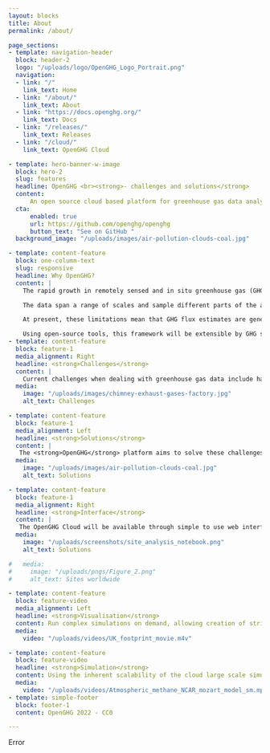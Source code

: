 ```yaml
---
layout: blocks
title: About
permalink: /about/

page_sections:
- template: navigation-header
  block: header-2
  logo: "/uploads/logo/OpenGHG_Logo_Portrait.png"
  navigation:
  - link: "/"
    link_text: Home
  - link: "/about/"
    link_text: About
  - link: "https://docs.openghg.org/"
    link_text: Docs
  - link: "/releases/"
    link_text: Releases
  - link: "/cloud/"
    link_text: OpenGHG Cloud

- template: hero-banner-w-image
  block: hero-2
  slug: features
  headline: OpenGHG <br><strong>- challenges and solutions</strong>
  content:
      An open source cloud based platform for greenhouse gas data analysis and collaboration.
  cta:
      enabled: true
      url: https://github.com/openghg/openghg
      button_text: "See on GitHub "
  background_image: "/uploads/images/air-pollution-clouds-coal.jpg"

- template: content-feature
  block: one-column-text
  slug: responsive
  headline: Why OpenGHG?
  content: |
    The rapid growth in remotely sensed and in situ greenhouse gas (GHG) observations will dramatically improve our understanding of the drivers of change in atmospheric radiative forcing. However, the volume and diversity of available data presents a range of challenges. For example, efficient, near-real-time sharing and inter-comparison of data and model outputs is hampered by strict institutional firewalls and, in some cases, lack of computational expertise by data providers and users.</br></br>

    The data span a range of scales and sample different parts of the atmosphere, so inter-comparison and interpretation requires the use of Chemical transport models (CTMs); the “inverse” statistical methods for inferring fluxes using the data and models are computationally intensive and technically challenging to implement.</br></br>

    At present, these limitations mean that GHG flux estimates are generally only carried out on a case-by-case basis for specific research projects, each requiring intensive investigator effort. To address these challenges, we present a feasibility study demonstrating a cloud-based data analysis “hub” for the GHG community. We have brought together measurement, modelling, statistical and cloud-computing expertise to build the architecture for a cloud framework that will streamline the process for data sharing, validation, analysis and visualisation.</br></br>

    Using open-source tools, this framework will be extensible by GHG scientists to carry out the full workflow from data acquisition to operational GHG flux estimation. Such a system will allow us to more effectively integrate data from multiple sources and ultimately provide stakeholders and researchers with more rapid, more robust estimates of GHG sources and sinks.</br>
- template: content-feature
  block: feature-1
  media_alignment: Right
  headline: <strong>Challenges</strong>
  content: |
    Current challenges when dealing with greenhouse gas data include having both a wide and diverse range of measurements spanning a range of scales (e.g., urban to global) and range of non-standard formats leading to difficulty in inter-comparing datasets. To add to this institutional firewalls often form a barrier to sharing of data resulting in lack of reproducibility and transparency in the emissions evaluation process. 
  media:
    image: "/uploads/images/chimney-exhaust-gases-factory.jpg"
    alt_text: Challenges

- template: content-feature
  block: feature-1
  media_alignment: Left
  headline: <strong>Solutions</strong>
  content: |
   The <strong>OpenGHG</strong> platform aims to solve these challenges by providing a platform for greenhouse gas data analysis. It will allow comparison of data with vital ancillary information such as atmospheric model output, emissions inventories, and mapping tools. The platform will also provide key analysis methods and functionality. We do not plan on creating another long-term data storage repository, we want <strong>OpenGHG</strong> to be a platform that facilitates sharing and analysis of archived greenhouse gas data.
  media:
    image: "/uploads/images/air-pollution-clouds-coal.jpg"
    alt_text: Solutions

- template: content-feature
  block: feature-1
  media_alignment: Right
  headline: <strong>Interface</strong>
  content: |
   The OpenGHG Cloud will be available through simple to use web interfaces and Jupyter notebook. A web interface will allow upload and simple analyses to be performed and a JupyterHub/BinderHub will allow complex analyses to be developed, hosted and shared.
  media:
    image: "/uploads/screenshots/site_analysis_notebook.png"
    alt_text: Solutions

#   media:
#     image: "/uploads/pngs/Figure_2.png"
#     alt_text: Sites worldwide

- template: content-feature
  block: feature-video
  media_alignment: Left
  headline: <strong>Visualisation</strong>
  content: Run complex simulations on demand, allowing creation of striking visualisations that help transfer knowledge effectively.
  media:
    video: "/uploads/videos/UK_footprint_movie.m4v"

- template: content-feature
  block: feature-video
  headline: <strong>Simulation</strong>
  content: Using the inherent scalability of the cloud large scale simulations can easily be run.
  media:
    video: "/uploads/videos/Atmospheric_methane_NCAR_mozart_model_sm.mp4"
- template: simple-footer
  block: footer-1
  content: OpenGHG 2022 - CC0

---
```

Error